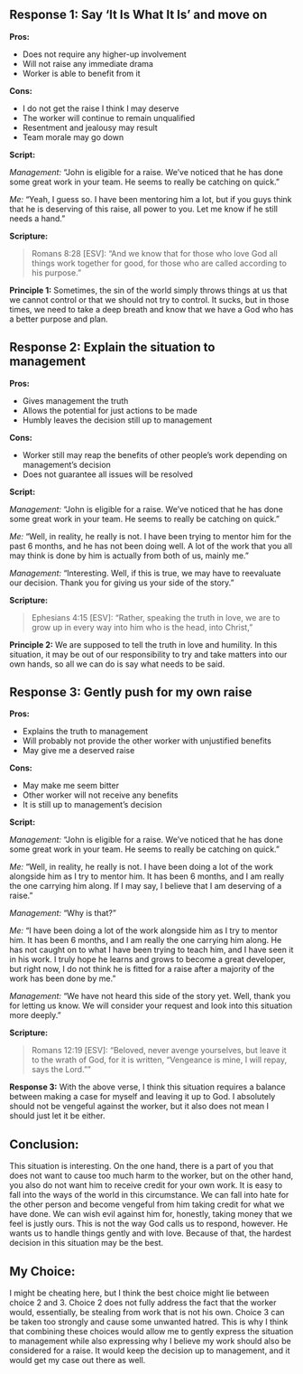 ## Response 1: Say ‘It Is What It Is’ and move on

**Pros:** 
-	Does not require any higher-up involvement
-	Will not raise any immediate drama
-	Worker is able to benefit from it

**Cons:**
-	I do not get the raise I think I may deserve
-	The worker will continue to remain unqualified
-	Resentment and jealousy may result
-	Team morale may go down

**Script:**

*Management:* “John is eligible for a raise. We’ve noticed that he has done some great work in your team. He seems to really be catching on quick.”

*Me:* “Yeah, I guess so. I have been mentoring him a lot, but if you guys think that he is deserving of this raise, all power to you. Let me know if he still needs a hand.”

**Scripture:**

> Romans 8:28 [ESV]: “And we know that for those who love God all things work together for good, for those who are called according to his purpose.”

**Principle 1:** Sometimes, the sin of the world simply throws things at us that we cannot control or that we should not try to control. It sucks, but in those times, we need to take a deep breath and know that we have a God who has a better purpose and plan.

## Response 2: Explain the situation to management

**Pros:**
-	Gives management the truth
-	Allows the potential for just actions to be made
-	Humbly leaves the decision still up to management

**Cons:**
-	Worker still may reap the benefits of other people’s work depending on management’s decision
-	Does not guarantee all issues will be resolved

**Script:**

*Management:* “John is eligible for a raise. We’ve noticed that he has done some great work in your team. He seems to really be catching on quick.”

*Me:* “Well, in reality, he really is not. I have been trying to mentor him for the past 6 months, and he has not been doing well. A lot of the work that you all may think is done by him is actually from both of us, mainly me.”

*Management:* “Interesting. Well, if this is true, we may have to reevaluate our decision. Thank you for giving us your side of the story.”

**Scripture:**

> Ephesians 4:15 [ESV]: “Rather, speaking the truth in love, we are to grow up in every way into him who is the head, into Christ,”

**Principle 2:** We are supposed to tell the truth in love and humility. In this situation, it may be out of our responsibility to try and take matters into our own hands, so all we can do is say what needs to be said.

## Response 3: Gently push for my own raise

**Pros:**
-	Explains the truth to management
-	Will probably not provide the other worker with unjustified benefits
-	May give me a deserved raise

**Cons:**
-	May make me seem bitter
-	Other worker will not receive any benefits
-	It is still up to management’s decision

**Script:**

*Management:* “John is eligible for a raise. We’ve noticed that he has done some great work in your team. He seems to really be catching on quick.”

*Me:* “Well, in reality, he really is not. I have been doing a lot of the work alongside him as I try to mentor him. It has been 6 months, and I am really the one carrying him along. If I may say, I believe that I am deserving of a raise.”

*Management:* “Why is that?”

*Me:* “I have been doing a lot of the work alongside him as I try to mentor him. It has been 6 months, and I am really the one carrying him along. He has not caught on to what I have been trying to teach him, and I have seen it in his work. I truly hope he learns and grows to become a great developer, but right now, I do not think he is fitted for a raise after a majority of the work has been done by me.”

*Management:* “We have not heard this side of the story yet. Well, thank you for letting us know. We will consider your request and look into this situation more deeply.”

**Scripture:**
> Romans 12:19 [ESV]: “Beloved, never avenge yourselves, but leave it to the wrath of God, for it is written, “Vengeance is mine, I will repay, says the Lord.””

**Response 3:** With the above verse, I think this situation requires a balance between making a case for myself and leaving it up to God. I absolutely should not be vengeful against the worker, but it also does not mean I should just let it be either.

## Conclusion:
This situation is interesting. On the one hand, there is a part of you that does not want to cause too much harm to the worker, but on the other hand, you also do not want him to receive credit for your own work. It is easy to fall into the ways of the world in this circumstance. We can fall into hate for the other person and become vengeful from him taking credit for what we have done. We can wish evil against him for, honestly, taking money that we feel is justly ours. This is not the way God calls us to respond, however. He wants us to handle things gently and with love. Because of that, the hardest decision in this situation may be the best.

## My Choice:
I might be cheating here, but I think the best choice might lie between choice 2 and 3. Choice 2 does not fully address the fact that the worker would, essentially, be stealing from work that is not his own. Choice 3 can be taken too strongly and cause some unwanted hatred. This is why I think that combining these choices would allow me to gently express the situation to management while also expressing why I believe my work should also be considered for a raise. It would keep the decision up to management, and it would get my case out there as well.
